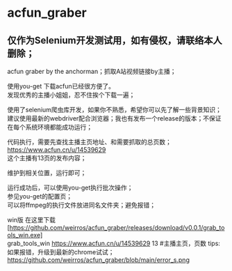 # acfun_graber

## 仅作为Selenium开发测试用，如有侵权，请联络本人删除；

acfun graber by the anchorman；抓取A站视频链接by主播；

使用you-get 下载acfun已经很方便了。   
发现优秀的主播小姐姐，忍不住挨个下载一遍；   

使用了selenium爬虫库开发，如果你不熟悉，希望你可以先了解一些背景知识；    
建议使用最新的webdriver配合浏览器；我也有发布一个release的版本；不保证在每个系统环境都能成功运行；    

代码执行，需要先查找主播主页地址、和需要抓取的总页数；    
https://www.acfun.cn/u/14539629    
这个主播有13页的发布内容；    

维护到相关位置，运行即可；

运行成功后，可以使用you-get执行批次操作；    
参见you-get的配置页；    
可以将ffmpeg的执行文件放进同名文件夹；避免报错；    

win版
在这里下载 [https://github.com/weirros/acfun_graber/releases/download/v0.0.1/grab_tools_win.exe]      
grab_tools_win https://www.acfun.cn/u/14539629 13 #主播主页，页数
tips:
如果报错，升级到最新的chrome试试；
https://github.com/weirros/acfun_graber/blob/main/error_s.png
